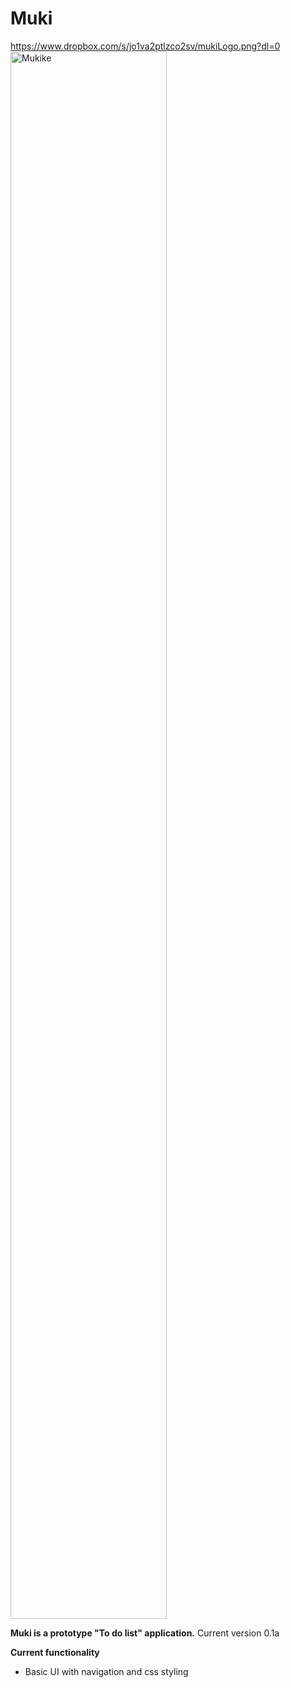 # Muki
https://www.dropbox.com/s/jo1va2ptlzco2sv/mukiLogo.png?dl=0
<img src="https://www.dropbox.com/s/jo1va2ptlzco2sv/mukiLogo.png?dl=0" alt="Mukike" style="width:250px;height:2508px;">

<b>Muki is a prototype "To do list" application.</b> Current version 0.1a


<b>Current functionality</b>
<ul>
<li>
Basic UI with navigation and css styling
</li>
</ul>
